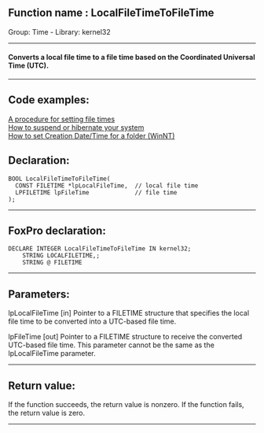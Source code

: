 
## Function name : LocalFileTimeToFileTime
Group: Time - Library: kernel32    
***  


#### Converts a local file time to a file time based on the Coordinated Universal Time (UTC).
***  


## Code examples:
[A procedure for setting file times](../../samples/sample_128.md)  
[How to suspend or hibernate your system](../../samples/sample_395.md)  
[How to set Creation Date/Time for a folder (WinNT)](../../samples/sample_399.md)  

## Declaration:
```foxpro  
BOOL LocalFileTimeToFileTime(
  CONST FILETIME *lpLocalFileTime,  // local file time
  LPFILETIME lpFileTime             // file time
);  
```  
***  


## FoxPro declaration:
```foxpro  
DECLARE INTEGER LocalFileTimeToFileTime IN kernel32;
	STRING LOCALFILETIME,;
	STRING @ FILETIME  
```  
***  


## Parameters:
lpLocalFileTime 
[in] Pointer to a FILETIME structure that specifies the local file time to be converted into a UTC-based file time. 

lpFileTime 
[out] Pointer to a FILETIME structure to receive the converted UTC-based file time. This parameter cannot be the same as the lpLocalFileTime parameter. 
  
***  


## Return value:
If the function succeeds, the return value is nonzero. If the function fails, the return value is zero. 
  
***  

